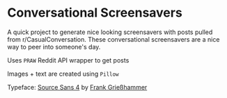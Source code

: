 # Conversational Screensavers

A quick project to generate nice looking screensavers with posts pulled from r/CasualConversation. 
These conversational screensavers are a nice way to peer into someone's day.

Uses `PRAW` Reddit API wrapper to get posts

Images + text are created using `Pillow`

Typeface: [Source Sans 4](https://fonts.google.com/specimen/Source+Serif+4) by [Frank Grießhammer](https://fonts.google.com/?query=Frank+Grie%C3%9Fhammer)